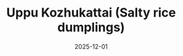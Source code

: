 ---
title: 'Uppu Kozhukattai (Salty rice dumplings)'
date: 2025-12-01
permalink: /posts/2025/12/salty-kozhukattai/
tags:
  - Recipe
  - South Indian
  - Snack
  - Vegan
categories:
  - South Indian Recipe
---